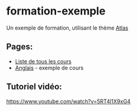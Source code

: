 # formation-exemple

Un exemple de formation, utilisant le thème [Atlas](https://github.com/eracom/atlas)

## Pages:

- [Liste de tous les cours](https://code.eracom-pedagogique.ch/formation-exemple/liste-des-cours.html)
- [Anglais](https://code.eracom-pedagogique.ch/formation-exemple/cours/anglais.html) - exemple de cours

## Tutoriel vidéo:

https://www.youtube.com/watch?v=5RT4l1X9xG4
